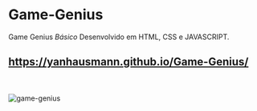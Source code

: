 # Game-Genius
Game Genius *Básico* Desenvolvido em HTML, CSS e JAVASCRIPT. 
## https://yanhausmann.github.io/Game-Genius/
<br/><br/>
![game-genius](https://user-images.githubusercontent.com/86447672/145102593-1e837518-8a58-4698-b790-f32609327349.JPG)
